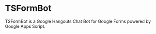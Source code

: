 # TSFormBot
TSFormBot is a Google Hangouts Chat Bot for Google Forms powered by Google Apps Script.
